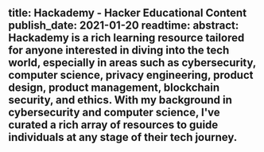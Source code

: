 title: Hackademy - Hacker Educational Content
publish_date: 2021-01-20 
readtime:
abstract: Hackademy is a rich learning resource tailored for anyone interested in diving into the tech world, especially in areas such as cybersecurity, computer science, privacy engineering, product design, product management, blockchain security, and ethics. With my background in cybersecurity and computer science, I've curated a rich array of resources to guide individuals at any stage of their tech journey.
---

